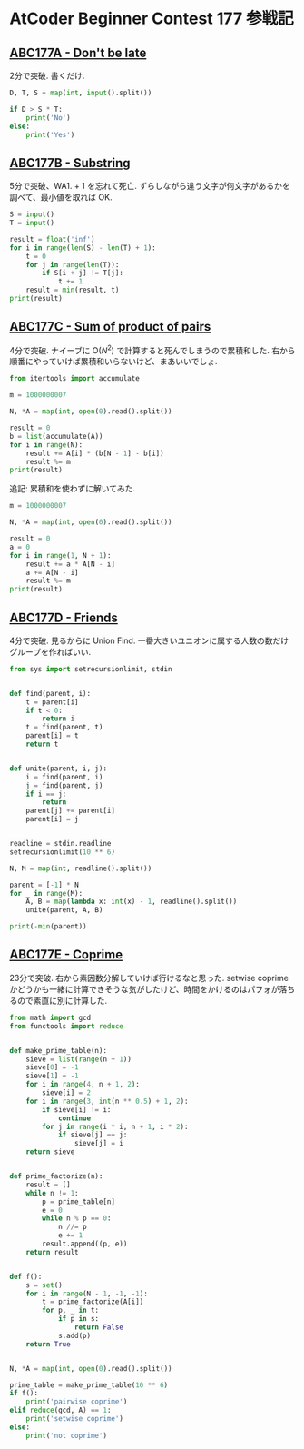 # AtCoder Beginner Contest 177 参戦記

## [ABC177A - Don't be late](https://atcoder.jp/contests/abc177/tasks/abc177_a)

2分で突破. 書くだけ.

```python
D, T, S = map(int, input().split())

if D > S * T:
    print('No')
else:
    print('Yes')
```

## [ABC177B - Substring](https://atcoder.jp/contests/abc177/tasks/abc177_b)

5分で突破、WA1. + 1 を忘れて死亡. ずらしながら違う文字が何文字があるかを調べて、最小値を取れば OK.

```python
S = input()
T = input()

result = float('inf')
for i in range(len(S) - len(T) + 1):
    t = 0
    for j in range(len(T)):
        if S[i + j] != T[j]:
            t += 1
    result = min(result, t)
print(result)
```

## [ABC177C - Sum of product of pairs](https://atcoder.jp/contests/abc177/tasks/abc177_c)

4分で突破. ナイーブに O(*N*<sup>2</sup>) で計算すると死んでしまうので累積和した. 右から順番にやっていけば累積和いらないけど、まあいいでしょ.

```python
from itertools import accumulate

m = 1000000007

N, *A = map(int, open(0).read().split())

result = 0
b = list(accumulate(A))
for i in range(N):
    result += A[i] * (b[N - 1] - b[i])
    result %= m
print(result)
```

追記: 累積和を使わずに解いてみた.

```python
m = 1000000007

N, *A = map(int, open(0).read().split())

result = 0
a = 0
for i in range(1, N + 1):
    result += a * A[N - i]
    a += A[N - i]
    result %= m
print(result)
```

## [ABC177D - Friends](https://atcoder.jp/contests/abc177/tasks/abc177_d)

4分で突破. 見るからに Union Find. 一番大きいユニオンに属する人数の数だけグループを作ればいい.

```python
from sys import setrecursionlimit, stdin


def find(parent, i):
    t = parent[i]
    if t < 0:
        return i
    t = find(parent, t)
    parent[i] = t
    return t


def unite(parent, i, j):
    i = find(parent, i)
    j = find(parent, j)
    if i == j:
        return
    parent[j] += parent[i]
    parent[i] = j


readline = stdin.readline
setrecursionlimit(10 ** 6)

N, M = map(int, readline().split())

parent = [-1] * N
for _ in range(M):
    A, B = map(lambda x: int(x) - 1, readline().split())
    unite(parent, A, B)

print(-min(parent))
```

## [ABC177E - Coprime](https://atcoder.jp/contests/abc177/tasks/abc177_e)

23分で突破. 右から素因数分解していけば行けるなと思った. setwise coprime かどうかも一緒に計算できそうな気がしたけど、時間をかけるのはパフォが落ちるので素直に別に計算した.

```python
from math import gcd
from functools import reduce


def make_prime_table(n):
    sieve = list(range(n + 1))
    sieve[0] = -1
    sieve[1] = -1
    for i in range(4, n + 1, 2):
        sieve[i] = 2
    for i in range(3, int(n ** 0.5) + 1, 2):
        if sieve[i] != i:
            continue
        for j in range(i * i, n + 1, i * 2):
            if sieve[j] == j:
                sieve[j] = i
    return sieve


def prime_factorize(n):
    result = []
    while n != 1:
        p = prime_table[n]
        e = 0
        while n % p == 0:
            n //= p
            e += 1
        result.append((p, e))
    return result


def f():
    s = set()
    for i in range(N - 1, -1, -1):
        t = prime_factorize(A[i])
        for p, _ in t:
            if p in s:
                return False
            s.add(p)
    return True


N, *A = map(int, open(0).read().split())

prime_table = make_prime_table(10 ** 6)
if f():
    print('pairwise coprime')
elif reduce(gcd, A) == 1:
    print('setwise coprime')
else:
    print('not coprime')
```

